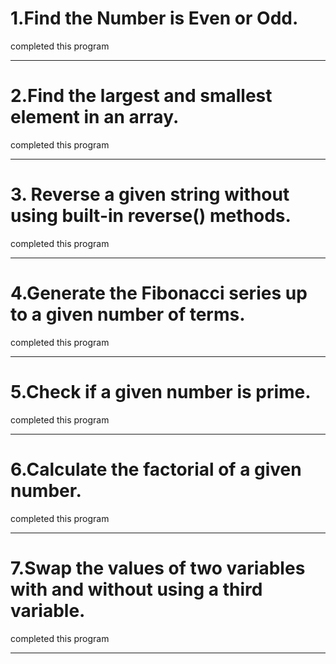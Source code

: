 # 1.Find the Number is Even or Odd.
completed this program 

---

# 2.Find the largest and smallest element in an array.
completed this program

---

# 3. Reverse a given string without using built-in reverse() methods. 
completed this program

---

# 4.Generate the Fibonacci series up to a given number of terms.
completed this program

---

# 5.Check if a given number is prime.
completed this program

---

# 6.Calculate the factorial of a given number.
completed this program

---

# 7.Swap the values of two variables with and without using a third variable.
completed this program

---
